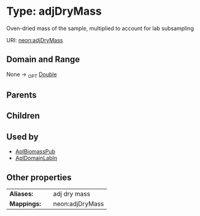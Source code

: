 
# Type: adjDryMass


Oven-dried mass of the sample, multiplied to account for lab subsampling

URI: [neon:adjDryMass](https://data.neonscience.org/adjDryMass)


## Domain and Range

None ->  <sub>OPT</sub> [Double](types/Double.md)

## Parents


## Children


## Used by

 * [AplBiomassPub](AplBiomassPub.md)
 * [AplDomainLabIn](AplDomainLabIn.md)

## Other properties

|  |  |  |
| --- | --- | --- |
| **Aliases:** | | adj dry mass |
| **Mappings:** | | neon:adjDryMass |

